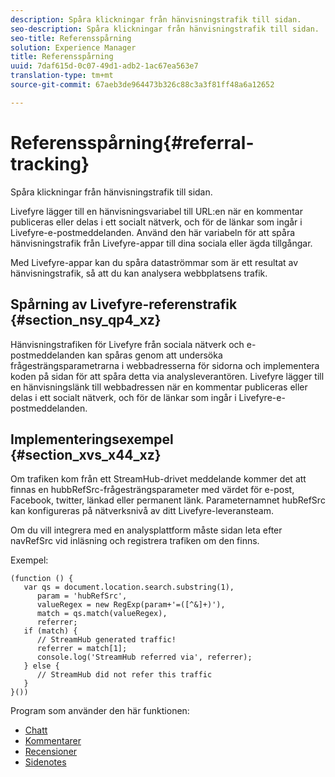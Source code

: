 ```yaml
---
description: Spåra klickningar från hänvisningstrafik till sidan.
seo-description: Spåra klickningar från hänvisningstrafik till sidan.
seo-title: Referensspårning
solution: Experience Manager
title: Referensspårning
uuid: 7daf615d-0c07-49d1-adb2-1ac67ea563e7
translation-type: tm+mt
source-git-commit: 67aeb3de964473b326c88c3a3f81ff48a6a12652

---
```



# Referensspårning{#referral-tracking}

Spåra klickningar från hänvisningstrafik till sidan.

Livefyre lägger till en hänvisningsvariabel till URL:en när en kommentar publiceras eller delas i ett socialt nätverk, och för de länkar som ingår i Livefyre-e-postmeddelanden. Använd den här variabeln för att spåra hänvisningstrafik från Livefyre-appar till dina sociala eller ägda tillgångar.

Med Livefyre-appar kan du spåra dataströmmar som är ett resultat av hänvisningstrafik, så att du kan analysera webbplatsens trafik.

## Spårning av Livefyre-referenstrafik {#section_nsy_qp4_xz}

Hänvisningstrafiken för Livefyre från sociala nätverk och e-postmeddelanden kan spåras genom att undersöka frågesträngsparametrarna i webbadresserna för sidorna och implementera koden på sidan för att spåra detta via analysleverantören. Livefyre lägger till en hänvisningslänk till webbadressen när en kommentar publiceras eller delas i ett socialt nätverk, och för de länkar som ingår i Livefyre-e-postmeddelanden.

## Implementeringsexempel {#section_xvs_x44_xz}

Om trafiken kom från ett StreamHub-drivet meddelande kommer det att finnas en hubbRefSrc-frågesträngsparameter med värdet för e-post, Facebook, twitter, länkad eller permanent länk. Parameternamnet hubRefSrc kan konfigureras på nätverksnivå av ditt Livefyre-leveransteam.

Om du vill integrera med en analysplattform måste sidan leta efter navRefSrc vid inläsning och registrera trafiken om den finns.

Exempel:

```
(function () { 
   var qs = document.location.search.substring(1), 
      param = 'hubRefSrc', 
      valueRegex = new RegExp(param+'=([^&]+)'), 
      match = qs.match(valueRegex), 
      referrer; 
   if (match) { 
      // StreamHub generated traffic! 
      referrer = match[1]; 
      console.log('StreamHub referred via', referrer); 
   } else { 
      // StreamHub did not refer this traffic 
   } 
}())
```



Program som använder den här funktionen:

* [Chatt](../c-about-apps/c-chat-app/c-chat-app.md#c_chat_app)
* [Kommentarer](/help/using/c-about-apps/c-comments/c-comments.md)
* [Recensioner](../c-about-apps/c-reviews-app/c-reviews-app.md#c_reviews_app)
* [Sidenotes](../c-about-apps/c-sidenotes-app/c-sidenotes-app.md#c_sidenotes_app)

